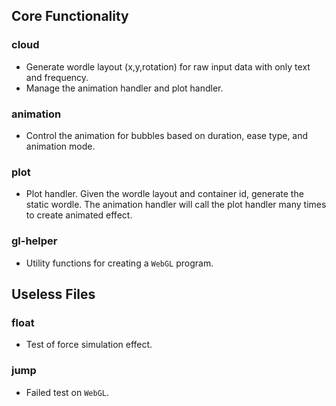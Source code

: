 ## Core Functionality
### cloud
- Generate wordle layout (x,y,rotation) for raw input data with only text and frequency.
- Manage the animation handler and plot handler.

### animation
- Control the animation for bubbles based on duration, ease type, and animation mode.

### plot
- Plot handler. Given the wordle layout and container id, generate the static wordle. The animation handler will call the plot handler many times to create animated effect. 

### gl-helper
- Utility functions for creating a `WebGL` program.

## Useless Files
### float
- Test of force simulation effect.
### jump
- Failed test on `WebGL`.

